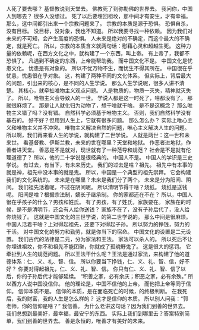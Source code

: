 人死了要去哪？
基督教说到天堂去。
佛教死了到弥勒佛的世界去。
我问你，中国人到哪去？
很多人没想过。
死了以后要埋回祖坟，那中间才有安生，才有幸福。
那么，这中间都引出来一个宗教问题来了。
宗教的本质是源于恐惧。
恐惧自杀，没有目标。
没目标，没对象，我也不知道。
所以我要寻找一种依赖。
因为我们对未来的不可知，会产生高度的恐惧。
人未来是绝对的不确定，而这个最大的不确定，就是死亡。
所以，宗教的本质含义就两句话：慰藉心灵和超越生死。
这种力量的依赖呢，在西方文化之中，就构建了一个东西，叫上帝。
有上帝了，我都不恐惧了。
凡遇到不确定的东西，上帝能帮助我。
而中国文化不是。
中国文化是忧患文化。
忧患是有对象的。
所以不忧万物不生，而忧生不得其所在。
中国很在乎忧患，忧患很在乎对象。
这，构建了两种不同的文化体系。
但实际上，背后最大的问题，引出来的核心，是不同的人生学说。
那么人生学说呢，很多人讲不清楚。
其核心，就牵扯唯物主义观点问题。
人是物质的，物质一灭失，精神就灭失了。
所以，唯物主义会导致人的一世。
学说人都是这一时死了，啥都没有了。
那就很麻烦了。
那是让人就化归为动物了，想干啥就干啥。
是不是这概念？
那么唯物主义错了吗？没有错。
自然科学必须基于唯物主义。
否则，我们自然科学没有基石的。
好不好？但用到人生上，它就有很多问题。
那么怎么办？
实际上唯心主义和唯物主义并不冲突。
唯物主义解决自然的问题，唯心主义解决人生的问题。
所以啊，我们再来看人生的学说，就构建了二世学说。
人就是两世：这一世和未来世。
看基督教、伊斯兰教，未来的世在哪里？天堂和地狱。
作恶者进地狱，作善者进天堂。
善恶是不是就对，现世就有了一种范导和规范？
社会是不是就有伦理道德了？
所以，他的二十学说是很经典的。
中国人不是。
中国人的学识是三史学说。
有过去，有当下，有未来历史。
我们的过去是啥？祖先。
祖先中有本事的就是神，祖先中没本事的就是鬼。
所以，中国是一个典型的祖先崇拜。
它会构建我们的文化系统的。
未来是在哪里？未来是我们分了两个。
未来是分为阳间、阴间。
我们祖先活着呢，不过在阴间呢。
所以清明节得干啥？烧纸。
烧纸是送钱呢。
阳间是啥？根据宗法制，嫡长子继承制。
你的家都还在不在？
所以，中国人很在乎孩子的什么？男孩和姓氏。
有了男孩，有了姓氏，家族要在。
家族在的时候，是不是清明节，还会有人给你送钱？
家族不在了，没有子孙后代了，没人给你烧钱了。
这就是中国文化的三世学说，的第二世学说的。
那么中间是很麻烦。
中国人活着干啥？上对得起祖先，还要下对得起子孙。
所以努力的挣钱，努力的干活。
对中国文化的努力和勤劳，就是你当下的宿命。
中国文化的设置是二元设置。
我们古代的法律是二元，分为家法和王法。
家法可以杀人的。
所以死后不让你埋进祖坟，你不和祖先不能团聚，你就成了孤魂野鬼了。
这是很大的惩罚。
它牵扯到人生的规范问题。
所以王法干什么呢？王法是通过家法，来构建了他的道德体系：仁、义、礼、智、信。
所以你要当下挣钱，仁、义、礼、智、信，好不好？
你要对得起祖先，仁、义、礼、智、信。
你只有仁、义、礼、智、信了以后，你的子孙后代才能够延续。
“积善之家，必有余庆；积恶之家，必有余殃。”
所以西方人说中国没信仰。
他的理论是，中国不信他的上帝。
而他把上帝等同于信仰。
信仰本质不是。
信仰的本质，是在面临死亡的时候，的终极判断。
在我死后，我的财富，我的人生是怎么样的？
这才是信仰的本质。
所以别人问我：“郭老师，你的信仰是啥？”
我信善。
为什么老讲这句话？因为我们到善的世界去。
我们总想到最美好，最幸福，最安宁的东西。
实际上我们到哪里去？答案特别简单，我们到善的世界去。
善是永恒的，唯善才有美好的未来。